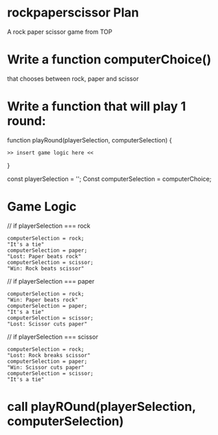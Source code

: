# rockpaperscissor Plan
A rock paper scissor game from TOP

# Write a function computerChoice()
that chooses between rock, paper and scissor

# Write a function that will play 1 round:
function playRound(playerSelection, computerSelection) {
    
    >> insert game logic here <<
}

const playerSelection = '';
Const computerSelection = computerChoice;

# Game Logic
// if playerSelection === rock

    computerSelection = rock;
    "It's a tie"
    computerSelection = paper;
    "Lost: Paper beats rock"
    computerSelection = scissor;
    "Win: Rock beats scissor"

// if playerSelection === paper

    computerSelection = rock;
    "Win: Paper beats rock"
    computerSelection = paper;
    "It's a tie"
    computerSelection = scissor;
    "Lost: Scissor cuts paper"

// if playerSelection === scissor

    computerSelection = rock;
    "Lost: Rock breaks scissor"
    computerSelection = paper;
    "Win: Scissor cuts paper"
    computerSelection = scissor;
    "It's a tie"

# call playROund(playerSelection, computerSelection)